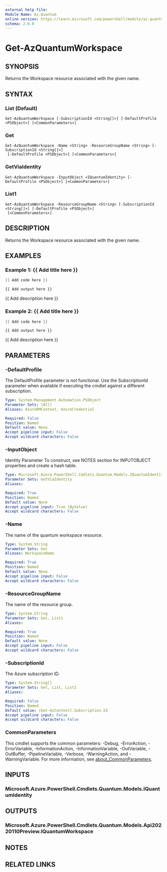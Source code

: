 ```yaml
---
external help file:
Module Name: Az.Quantum
online version: https://learn.microsoft.com/powershell/module/az.quantum/get-azquantumworkspace
schema: 2.0.0
---
```


# Get-AzQuantumWorkspace

## SYNOPSIS
Returns the Workspace resource associated with the given name.

## SYNTAX

### List (Default)
```
Get-AzQuantumWorkspace [-SubscriptionId <String[]>] [-DefaultProfile <PSObject>] [<CommonParameters>]
```

### Get
```
Get-AzQuantumWorkspace -Name <String> -ResourceGroupName <String> [-SubscriptionId <String[]>]
 [-DefaultProfile <PSObject>] [<CommonParameters>]
```

### GetViaIdentity
```
Get-AzQuantumWorkspace -InputObject <IQuantumIdentity> [-DefaultProfile <PSObject>] [<CommonParameters>]
```

### List1
```
Get-AzQuantumWorkspace -ResourceGroupName <String> [-SubscriptionId <String[]>] [-DefaultProfile <PSObject>]
 [<CommonParameters>]
```

## DESCRIPTION
Returns the Workspace resource associated with the given name.

## EXAMPLES

### Example 1: {{ Add title here }}
```powershell
{{ Add code here }}
```

```output
{{ Add output here }}
```

{{ Add description here }}

### Example 2: {{ Add title here }}
```powershell
{{ Add code here }}
```

```output
{{ Add output here }}
```

{{ Add description here }}

## PARAMETERS

### -DefaultProfile
The DefaultProfile parameter is not functional.
Use the SubscriptionId parameter when available if executing the cmdlet against a different subscription.

```yaml
Type: System.Management.Automation.PSObject
Parameter Sets: (All)
Aliases: AzureRMContext, AzureCredential

Required: False
Position: Named
Default value: None
Accept pipeline input: False
Accept wildcard characters: False
```

### -InputObject
Identity Parameter
To construct, see NOTES section for INPUTOBJECT properties and create a hash table.

```yaml
Type: Microsoft.Azure.PowerShell.Cmdlets.Quantum.Models.IQuantumIdentity
Parameter Sets: GetViaIdentity
Aliases:

Required: True
Position: Named
Default value: None
Accept pipeline input: True (ByValue)
Accept wildcard characters: False
```

### -Name
The name of the quantum workspace resource.

```yaml
Type: System.String
Parameter Sets: Get
Aliases: WorkspaceName

Required: True
Position: Named
Default value: None
Accept pipeline input: False
Accept wildcard characters: False
```

### -ResourceGroupName
The name of the resource group.

```yaml
Type: System.String
Parameter Sets: Get, List1
Aliases:

Required: True
Position: Named
Default value: None
Accept pipeline input: False
Accept wildcard characters: False
```

### -SubscriptionId
The Azure subscription ID.

```yaml
Type: System.String[]
Parameter Sets: Get, List, List1
Aliases:

Required: False
Position: Named
Default value: (Get-AzContext).Subscription.Id
Accept pipeline input: False
Accept wildcard characters: False
```

### CommonParameters
This cmdlet supports the common parameters: -Debug, -ErrorAction, -ErrorVariable, -InformationAction, -InformationVariable, -OutVariable, -OutBuffer, -PipelineVariable, -Verbose, -WarningAction, and -WarningVariable. For more information, see [about_CommonParameters](http://go.microsoft.com/fwlink/?LinkID=113216).

## INPUTS

### Microsoft.Azure.PowerShell.Cmdlets.Quantum.Models.IQuantumIdentity

## OUTPUTS

### Microsoft.Azure.PowerShell.Cmdlets.Quantum.Models.Api20220110Preview.IQuantumWorkspace

## NOTES

## RELATED LINKS


